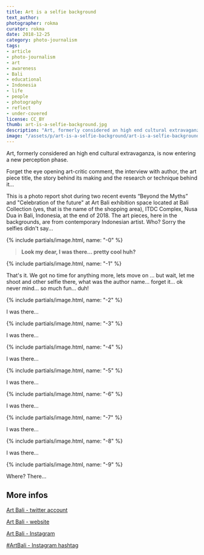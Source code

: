 ```yaml
---
title: Art is a selfie background
text_author:
photographer: rokma
curator: rokma
date: 2018-12-25
category: photo-journalism
tags:
- article
- photo-journalism
- art
- awareness
- Bali
- educational
- Indonesia
- life
- people
- photography
- reflect
- under-covered
license: CC_BY
thumb: art-is-a-selfie-background.jpg
description: "Art, formerly considered an high end cultural extravaganza, is now entering a new perception phase. Forget the eye opening art-critic comment, the interview with author, the art piece title, just click."
image: "/assets/p/art-is-a-selfie-background/art-is-a-selfie-background-photo-by-rokma.jpg"
---
```


Art, formerly considered an high end cultural extravaganza, is now entering a new perception phase.

Forget the eye opening art-critic comment, the interview with author, the art piece title, the story behind its making and the research or technique behind it...

This is a photo report shot during two recent events “Beyond the Myths” and "Celebration of the future" at Art Bali exhibition space located at Bali Collection (yes, that is the name of the shopping area), ITDC Complex, Nusa Dua  in Bali, Indonesia, at the end of 2018. The art pieces, here in the backgrounds, are from contemporary Indonesian artist. Who? Sorry the selfies didn't say...



{% include partials/image.html, name: "-0" %}

>**Look my dear, I was there... pretty cool huh?**


{% include partials/image.html, name: "-1" %}

That's it. We got no time for anything more, lets move on ... but wait, let me shoot and other selfie there, what was the author name... forget it... ok never mind... so much fun... duh!


{% include partials/image.html, name: "-2" %}


 I was there...

{% include partials/image.html, name: "-3" %}

 I was there...

{% include partials/image.html, name: "-4" %}

 I was there...

{% include partials/image.html, name: "-5" %}

 I was there...

{% include partials/image.html, name: "-6" %}

 I was there...

{% include partials/image.html, name: "-7" %}

 I was there...

{% include partials/image.html, name: "-8" %}

 I was there...

{% include partials/image.html, name: "-9" %}

Where? There...

## More infos

[Art Bali - twitter account](https://twitter.com/art_bali_id)

[Art Bali - website](http://artbali.co.id)

[Art Bali - Instagram](https://www.instagram.com/art.bali.id/)

[#ArtBali - Instagram hashtag](https://twitter.com/hashtag/ArtBali?src=hash)

